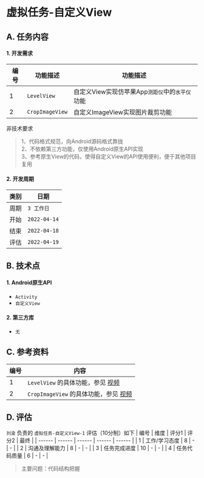 # 虚拟任务-自定义View

## A. 任务内容

#### 1. 开发需求

| 编号 | 功能描述 | 功能描述 |
| ------ | ------ | ------ |
| 1 | `LevelView` |  自定义View实现仿苹果App`测距仪`中的`水平仪`功能 |
| 2 | `CropImageView` | 自定义ImageView实现图片裁剪功能 |

非技术要求
> 1、代码格式规范，向Android源码格式靠拢<br />
> 2、不依赖第三方功能，仅使用Android原生API实现<br />
> 3、参考原生View的代码，使得自定义View的API使用便利，便于其他项目复用

#### 2. 开发周期

| 类别 | 日期 |
| ------ | ------ |
| 周期 | `3 工作日` |
| 开始 | `2022-04-14` |
| 结束 | `2022-04-18` |
| 评估 | `2022-04-19` |

## B. 技术点
#### 1. Android原生API
- `Activity`
- `自定义View`


#### 2. 第三方库
- `无`

## C. 参考资料
| 编号 | 内容 |
| ------ | ------ |
| 1 | `LevelView` 的具体功能，参见 [视频](resources/video/1.MP4) |
| 2 | `CropImageView` 的具体功能，参见 [视频](resources/video/2.mp4) |

## D. 评估
`刘渝` 负责的 `虚拟任务-自定义View-1` 评估（10分制）如下
| 编号 | 维度 | 评分1 | 评分2 | 最终 |
| ------ | ------ | ------ | ------ | ------ |
| 1 | 工作/学习态度 | 8 | - | - |
| 2 | 沟通及理解能力 | 8 | - | - |
| 3 | 任务完成进度 | 10 | - | - |
| 4 | 任务代码质量 | 6 | - | - |

> 主要问题：代码结构把握

